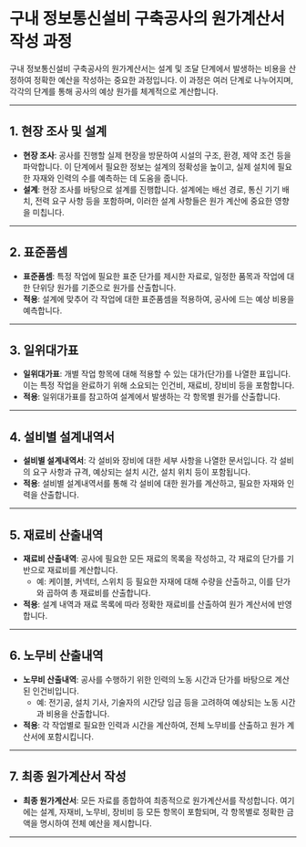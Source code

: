 # 구내 정보통신설비 구축공사의 원가계산서 작성 과정

구내 정보통신설비 구축공사의 원가계산서는 설계 및 조달 단계에서 발생하는 비용을 산정하여 정확한 예산을 작성하는 중요한 과정입니다. 이 과정은 여러 단계로 나누어지며, 각각의 단계를 통해 공사의 예상 원가를 체계적으로 계산합니다.

---

## 1. 현장 조사 및 설계

- **현장 조사**: 공사를 진행할 실제 현장을 방문하여 시설의 구조, 환경, 제약 조건 등을 파악합니다. 이 단계에서 필요한 정보는 설계의 정확성을 높이고, 실제 설치에 필요한 자재와 인력의 수를 예측하는 데 도움을 줍니다.
- **설계**: 현장 조사를 바탕으로 설계를 진행합니다. 설계에는 배선 경로, 통신 기기 배치, 전력 요구 사항 등을 포함하며, 이러한 설계 사항들은 원가 계산에 중요한 영향을 미칩니다.

---

## 2. 표준품셈

- **표준품셈**: 특정 작업에 필요한 표준 단가를 제시한 자료로, 일정한 품목과 작업에 대한 단위당 원가를 기준으로 원가를 산출합니다. 
- **적용**: 설계에 맞추어 각 작업에 대한 표준품셈을 적용하여, 공사에 드는 예상 비용을 예측합니다.

---

## 3. 일위대가표

- **일위대가표**: 개별 작업 항목에 대해 적용할 수 있는 대가(단가)를 나열한 표입니다. 이는 특정 작업을 완료하기 위해 소요되는 인건비, 재료비, 장비비 등을 포함합니다.
- **적용**: 일위대가표를 참고하여 설계에서 발생하는 각 항목별 원가를 산출합니다.

---

## 4. 설비별 설계내역서

- **설비별 설계내역서**: 각 설비와 장비에 대한 세부 사항을 나열한 문서입니다. 각 설비의 요구 사항과 규격, 예상되는 설치 시간, 설치 위치 등이 포함됩니다.
- **적용**: 설비별 설계내역서를 통해 각 설비에 대한 원가를 계산하고, 필요한 자재와 인력을 산출합니다.

---

## 5. 재료비 산출내역

- **재료비 산출내역**: 공사에 필요한 모든 재료의 목록을 작성하고, 각 재료의 단가를 기반으로 재료비를 계산합니다. 
  - 예: 케이블, 커넥터, 스위치 등 필요한 자재에 대해 수량을 산출하고, 이를 단가와 곱하여 총 재료비를 산출합니다.
- **적용**: 설계 내역과 재료 목록에 따라 정확한 재료비를 산출하여 원가 계산서에 반영합니다.

---

## 6. 노무비 산출내역

- **노무비 산출내역**: 공사를 수행하기 위한 인력의 노동 시간과 단가를 바탕으로 계산된 인건비입니다.
  - 예: 전기공, 설치 기사, 기술자의 시간당 임금 등을 고려하여 예상되는 노동 시간과 비용을 산출합니다.
- **적용**: 각 작업별로 필요한 인력과 시간을 계산하여, 전체 노무비를 산출하고 원가 계산서에 포함시킵니다.

---

## 7. 최종 원가계산서 작성

- **최종 원가계산서**: 모든 자료를 종합하여 최종적으로 원가계산서를 작성합니다. 여기에는 설계, 자재비, 노무비, 장비비 등 모든 항목이 포함되며, 각 항목별로 정확한 금액을 명시하여 전체 예산을 제시합니다.

---
